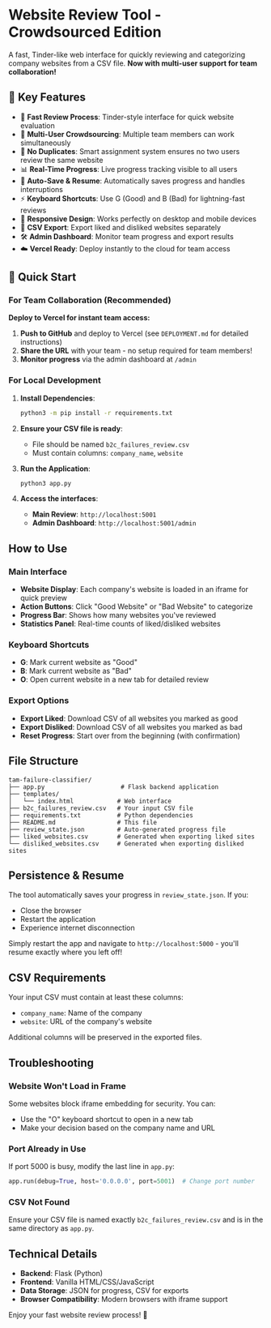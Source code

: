 # Website Review Tool - Crowdsourced Edition

A fast, Tinder-like web interface for quickly reviewing and categorizing company websites from a CSV file. **Now with multi-user support for team collaboration!**

## 🌟 Key Features

- 🚀 **Fast Review Process**: Tinder-style interface for quick website evaluation
- 👥 **Multi-User Crowdsourcing**: Multiple team members can work simultaneously
- 🎯 **No Duplicates**: Smart assignment system ensures no two users review the same website
- 📊 **Real-Time Progress**: Live progress tracking visible to all users
- 💾 **Auto-Save & Resume**: Automatically saves progress and handles interruptions
- ⚡ **Keyboard Shortcuts**: Use G (Good) and B (Bad) for lightning-fast reviews
- 📱 **Responsive Design**: Works perfectly on desktop and mobile devices
- 📁 **CSV Export**: Export liked and disliked websites separately
- 🛠️ **Admin Dashboard**: Monitor team progress and export results
- ☁️ **Vercel Ready**: Deploy instantly to the cloud for team access

## 🚀 Quick Start

### For Team Collaboration (Recommended)

**Deploy to Vercel for instant team access:**

1. **Push to GitHub** and deploy to Vercel (see `DEPLOYMENT.md` for detailed instructions)
2. **Share the URL** with your team - no setup required for team members!
3. **Monitor progress** via the admin dashboard at `/admin`

### For Local Development

1. **Install Dependencies**:
   ```bash
   python3 -m pip install -r requirements.txt
   ```

2. **Ensure your CSV file is ready**:
   - File should be named `b2c_failures_review.csv` 
   - Must contain columns: `company_name`, `website`

3. **Run the Application**:
   ```bash
   python3 app.py
   ```

4. **Access the interfaces**:
   - **Main Review**: `http://localhost:5001`
   - **Admin Dashboard**: `http://localhost:5001/admin`

## How to Use

### Main Interface
- **Website Display**: Each company's website is loaded in an iframe for quick preview
- **Action Buttons**: Click "Good Website" or "Bad Website" to categorize
- **Progress Bar**: Shows how many websites you've reviewed
- **Statistics Panel**: Real-time counts of liked/disliked websites

### Keyboard Shortcuts
- **G**: Mark current website as "Good"
- **B**: Mark current website as "Bad"  
- **O**: Open current website in a new tab for detailed review

### Export Options
- **Export Liked**: Download CSV of all websites you marked as good
- **Export Disliked**: Download CSV of all websites you marked as bad
- **Reset Progress**: Start over from the beginning (with confirmation)

## File Structure

```
tam-failure-classifier/
├── app.py                     # Flask backend application
├── templates/
│   └── index.html            # Web interface
├── b2c_failures_review.csv   # Your input CSV file
├── requirements.txt          # Python dependencies
├── README.md                 # This file
├── review_state.json         # Auto-generated progress file
├── liked_websites.csv        # Generated when exporting liked sites
└── disliked_websites.csv     # Generated when exporting disliked sites
```

## Persistence & Resume

The tool automatically saves your progress in `review_state.json`. If you:
- Close the browser
- Restart the application  
- Experience internet disconnection

Simply restart the app and navigate to `http://localhost:5000` - you'll resume exactly where you left off!

## CSV Requirements

Your input CSV must contain at least these columns:
- `company_name`: Name of the company
- `website`: URL of the company's website

Additional columns will be preserved in the exported files.

## Troubleshooting

### Website Won't Load in Frame
Some websites block iframe embedding for security. You can:
- Use the "O" keyboard shortcut to open in a new tab
- Make your decision based on the company name and URL

### Port Already in Use
If port 5000 is busy, modify the last line in `app.py`:
```python
app.run(debug=True, host='0.0.0.0', port=5001)  # Change port number
```

### CSV Not Found
Ensure your CSV file is named exactly `b2c_failures_review.csv` and is in the same directory as `app.py`.

## Technical Details

- **Backend**: Flask (Python)
- **Frontend**: Vanilla HTML/CSS/JavaScript
- **Data Storage**: JSON for progress, CSV for exports
- **Browser Compatibility**: Modern browsers with iframe support

Enjoy your fast website review process! 🚀